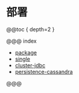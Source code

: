 # 部署

@@toc { depth=2 }

@@@ index

- [package](package.md)
- [single](single.md)
- [cluster-jdbc](cluster-jdbc.md)
- [persistence-cassandra](persistence-cassandra.md)

@@@
